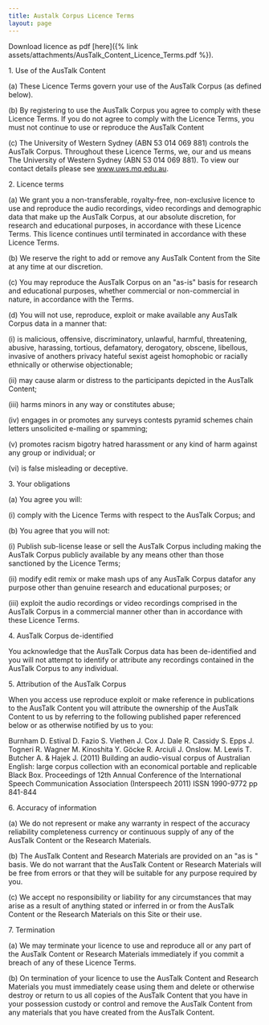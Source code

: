 ```yaml
---
title: Austalk Corpus Licence Terms
layout: page
---
```


Download licence as pdf
[here]({% link assets/attachments/AusTalk_Content_Licence_Terms.pdf %}).

1\. Use of the AusTalk Content

\(a\) These Licence Terms govern your use of the AusTalk Corpus (as
defined below).

\(b\) By registering to use the AusTalk Corpus you agree to comply with
these Licence Terms. If you do not agree to comply with the Licence
Terms, you must not continue to use or reproduce the AusTalk Content

\(c\) The University of Western Sydney (ABN 53 014 069 881) controls the
AusTalk Corpus. Throughout these Licence Terms, we, our and us means The
University of Western Sydney (ABN 53 014 069 881). To view our contact
details please see www.uws.mq.edu.au.

2\. Licence terms

\(a\) We grant you a non-transferable, royalty-free, non-exclusive
licence to use and reproduce the audio recordings, video recordings and
demographic data that make up the AusTalk Corpus, at our absolute
discretion, for research and educational purposes, in accordance with
these Licence Terms. This licence continues until terminated in
accordance with these Licence Terms.

\(b\) We reserve the right to add or remove any AusTalk Content from the
Site at any time at our discretion.

\(c\) You may reproduce the AusTalk Corpus on an \"as-is\" basis for
research and educational purposes, whether commercial or non-commercial
in nature, in accordance with the Terms.

\(d\) You will not use, reproduce, exploit or make available any AusTalk
Corpus data in a manner that:

\(i\) is malicious, offensive, discriminatory, unlawful, harmful,
threatening, abusive, harassing, tortious, defamatory, derogatory,
obscene, libellous, invasive of anothers privacy hateful sexist ageist
homophobic or racially ethnically or otherwise objectionable;

\(ii\) may cause alarm or distress to the participants depicted in the
AusTalk Content;

\(iii\) harms minors in any way or constitutes abuse;

\(iv\) engages in or promotes any surveys contests pyramid schemes chain
letters unsolicited e-mailing or spamming;

\(v\) promotes racism bigotry hatred harassment or any kind of harm
against any group or individual; or

\(vi\) is false misleading or deceptive.

3\. Your obligations

\(a\) You agree you will:

\(i\) comply with the Licence Terms with respect to the AusTalk Corpus;
and

\(b\) You agree that you will not:

\(i\) Publish sub-license lease or sell the AusTalk Corpus including
making the AusTalk Corpus publicly available by any means other than
those sanctioned by the Licence Terms;

\(ii\) modify edit remix or make mash ups of any AusTalk Corpus datafor
any purpose other than genuine research and educational purposes; or

\(iii\) exploit the audio recordings or video recordings comprised in
the AusTalk Corpus in a commercial manner other than in accordance with
these Licence Terms.

4\. AusTalk Corpus de-identified

You acknowledge that the AusTalk Corpus data has been de-identified and
you will not attempt to identify or attribute any recordings contained
in the AusTalk Corpus to any individual.

5\. Attribution of the AusTalk Corpus

When you access use reproduce exploit or make reference in publications
to the AusTalk Content you will attribute the ownership of the AusTalk
Content to us by referring to the following published paper referenced
below or as otherwise notified by us to you:

Burnham D. Estival D. Fazio S. Viethen J. Cox J. Dale R. Cassidy S. Epps
J. Togneri R. Wagner M. Kinoshita Y. Göcke R. Arciuli J. Onslow. M.
Lewis T. Butcher A. & Hajek J. (2011) Building an audio-visual corpus of
Australian English: large corpus collection with an economical portable
and replicable Black Box. Proceedings of 12th Annual Conference of the
International Speech Communication Association (Interspeech 2011) ISSN
1990-9772 pp 841-844

6\. Accuracy of information

\(a\) We do not represent or make any warranty in respect of the
accuracy reliability completeness currency or continuous supply of any
of the AusTalk Content or the Research Materials.

\(b\) The AusTalk Content and Research Materials are provided on an \"as
is \" basis. We do not warrant that the AusTalk Content or Research
Materials will be free from errors or that they will be suitable for any
purpose required by you.

\(c\) We accept no responsibility or liability for any circumstances
that may arise as a result of anything stated or inferred in or from the
AusTalk Content or the Research Materials on this Site or their use.

7\. Termination

\(a\) We may terminate your licence to use and reproduce all or any part
of the AusTalk Content or Research Materials immediately if you commit a
breach of any of these Licence Terms.

\(b\) On termination of your licence to use the AusTalk Content and
Research Materials you must immediately cease using them and delete or
otherwise destroy or return to us all copies of the AusTalk Content that
you have in your possession custody or control and remove the AusTalk
Content from\
any materials that you have created from the AusTalk Content.
